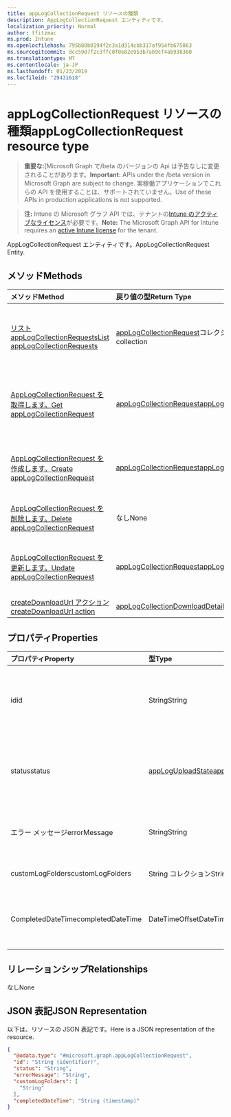```yaml
---
title: appLogCollectionRequest リソースの種類
description: AppLogCollectionRequest エンティティです。
localization_priority: Normal
author: tfitzmac
ms.prod: Intune
ms.openlocfilehash: 795b80b0194f2c3a1d314cbb317af954fb675063
ms.sourcegitcommit: dcc5907f2c3ffc0f0e82e953b7ab9cf4ab938360
ms.translationtype: MT
ms.contentlocale: ja-JP
ms.lasthandoff: 01/23/2019
ms.locfileid: "29431618"
---
```

# <a name="applogcollectionrequest-resource-type"></a><span data-ttu-id="63b92-103">appLogCollectionRequest リソースの種類</span><span class="sxs-lookup"><span data-stu-id="63b92-103">appLogCollectionRequest resource type</span></span>

> <span data-ttu-id="63b92-104">**重要な:**[Microsoft Graph で/beta のバージョンの Api は予告なしに変更されることがあります。</span><span class="sxs-lookup"><span data-stu-id="63b92-104">**Important:** APIs under the /beta version in Microsoft Graph are subject to change.</span></span> <span data-ttu-id="63b92-105">実稼働アプリケーションでこれらの API を使用することは、サポートされていません。</span><span class="sxs-lookup"><span data-stu-id="63b92-105">Use of these APIs in production applications is not supported.</span></span>

> <span data-ttu-id="63b92-106">**注:** Intune の Microsoft グラフ API では、テナントの[Intune のアクティブなライセンス](https://go.microsoft.com/fwlink/?linkid=839381)が必要です。</span><span class="sxs-lookup"><span data-stu-id="63b92-106">**Note:** The Microsoft Graph API for Intune requires an [active Intune license](https://go.microsoft.com/fwlink/?linkid=839381) for the tenant.</span></span>

<span data-ttu-id="63b92-107">AppLogCollectionRequest エンティティです。</span><span class="sxs-lookup"><span data-stu-id="63b92-107">AppLogCollectionRequest Entity.</span></span>

## <a name="methods"></a><span data-ttu-id="63b92-108">メソッド</span><span class="sxs-lookup"><span data-stu-id="63b92-108">Methods</span></span>
|<span data-ttu-id="63b92-109">メソッド</span><span class="sxs-lookup"><span data-stu-id="63b92-109">Method</span></span>|<span data-ttu-id="63b92-110">戻り値の型</span><span class="sxs-lookup"><span data-stu-id="63b92-110">Return Type</span></span>|<span data-ttu-id="63b92-111">説明</span><span class="sxs-lookup"><span data-stu-id="63b92-111">Description</span></span>|
|:---|:---|:---|
|[<span data-ttu-id="63b92-112">リスト appLogCollectionRequests</span><span class="sxs-lookup"><span data-stu-id="63b92-112">List appLogCollectionRequests</span></span>](../api/intune-devices-applogcollectionrequest-list.md)|<span data-ttu-id="63b92-113">[appLogCollectionRequest](../resources/intune-devices-applogcollectionrequest.md)コレクション</span><span class="sxs-lookup"><span data-stu-id="63b92-113">[appLogCollectionRequest](../resources/intune-devices-applogcollectionrequest.md) collection</span></span>|<span data-ttu-id="63b92-114">[AppLogCollectionRequest](../resources/intune-devices-applogcollectionrequest.md)オブジェクトのプロパティと関係を一覧表示します。</span><span class="sxs-lookup"><span data-stu-id="63b92-114">List properties and relationships of the [appLogCollectionRequest](../resources/intune-devices-applogcollectionrequest.md) objects.</span></span>|
|[<span data-ttu-id="63b92-115">AppLogCollectionRequest を取得します。</span><span class="sxs-lookup"><span data-stu-id="63b92-115">Get appLogCollectionRequest</span></span>](../api/intune-devices-applogcollectionrequest-get.md)|[<span data-ttu-id="63b92-116">appLogCollectionRequest</span><span class="sxs-lookup"><span data-stu-id="63b92-116">appLogCollectionRequest</span></span>](../resources/intune-devices-applogcollectionrequest.md)|<span data-ttu-id="63b92-117">[AppLogCollectionRequest](../resources/intune-devices-applogcollectionrequest.md)オブジェクトのプロパティと関係を参照してください。</span><span class="sxs-lookup"><span data-stu-id="63b92-117">Read properties and relationships of the [appLogCollectionRequest](../resources/intune-devices-applogcollectionrequest.md) object.</span></span>|
|[<span data-ttu-id="63b92-118">AppLogCollectionRequest を作成します。</span><span class="sxs-lookup"><span data-stu-id="63b92-118">Create appLogCollectionRequest</span></span>](../api/intune-devices-applogcollectionrequest-create.md)|[<span data-ttu-id="63b92-119">appLogCollectionRequest</span><span class="sxs-lookup"><span data-stu-id="63b92-119">appLogCollectionRequest</span></span>](../resources/intune-devices-applogcollectionrequest.md)|<span data-ttu-id="63b92-120">新しい[appLogCollectionRequest](../resources/intune-devices-applogcollectionrequest.md)オブジェクトを作成します。</span><span class="sxs-lookup"><span data-stu-id="63b92-120">Create a new [appLogCollectionRequest](../resources/intune-devices-applogcollectionrequest.md) object.</span></span>|
|[<span data-ttu-id="63b92-121">AppLogCollectionRequest を削除します。</span><span class="sxs-lookup"><span data-stu-id="63b92-121">Delete appLogCollectionRequest</span></span>](../api/intune-devices-applogcollectionrequest-delete.md)|<span data-ttu-id="63b92-122">なし</span><span class="sxs-lookup"><span data-stu-id="63b92-122">None</span></span>|<span data-ttu-id="63b92-123">の[appLogCollectionRequest](../resources/intune-devices-applogcollectionrequest.md)を削除します。</span><span class="sxs-lookup"><span data-stu-id="63b92-123">Deletes a [appLogCollectionRequest](../resources/intune-devices-applogcollectionrequest.md).</span></span>|
|[<span data-ttu-id="63b92-124">AppLogCollectionRequest を更新します。</span><span class="sxs-lookup"><span data-stu-id="63b92-124">Update appLogCollectionRequest</span></span>](../api/intune-devices-applogcollectionrequest-update.md)|[<span data-ttu-id="63b92-125">appLogCollectionRequest</span><span class="sxs-lookup"><span data-stu-id="63b92-125">appLogCollectionRequest</span></span>](../resources/intune-devices-applogcollectionrequest.md)|<span data-ttu-id="63b92-126">[AppLogCollectionRequest](../resources/intune-devices-applogcollectionrequest.md)オブジェクトのプロパティを更新します。</span><span class="sxs-lookup"><span data-stu-id="63b92-126">Update the properties of a [appLogCollectionRequest](../resources/intune-devices-applogcollectionrequest.md) object.</span></span>|
|[<span data-ttu-id="63b92-127">createDownloadUrl アクション</span><span class="sxs-lookup"><span data-stu-id="63b92-127">createDownloadUrl action</span></span>](../api/intune-devices-applogcollectionrequest-createdownloadurl.md)|[<span data-ttu-id="63b92-128">appLogCollectionDownloadDetails</span><span class="sxs-lookup"><span data-stu-id="63b92-128">appLogCollectionDownloadDetails</span></span>](../resources/intune-devices-applogcollectiondownloaddetails.md)|<span data-ttu-id="63b92-129">まだ文書化されていません</span><span class="sxs-lookup"><span data-stu-id="63b92-129">Not yet documented</span></span>|

## <a name="properties"></a><span data-ttu-id="63b92-130">プロパティ</span><span class="sxs-lookup"><span data-stu-id="63b92-130">Properties</span></span>
|<span data-ttu-id="63b92-131">プロパティ</span><span class="sxs-lookup"><span data-stu-id="63b92-131">Property</span></span>|<span data-ttu-id="63b92-132">型</span><span class="sxs-lookup"><span data-stu-id="63b92-132">Type</span></span>|<span data-ttu-id="63b92-133">説明</span><span class="sxs-lookup"><span data-stu-id="63b92-133">Description</span></span>|
|:---|:---|:---|
|<span data-ttu-id="63b92-134">id</span><span class="sxs-lookup"><span data-stu-id="63b92-134">id</span></span>|<span data-ttu-id="63b92-135">String</span><span class="sxs-lookup"><span data-stu-id="63b92-135">String</span></span>|<span data-ttu-id="63b92-136">一意の識別子です。</span><span class="sxs-lookup"><span data-stu-id="63b92-136">The unique Identifier.</span></span> <span data-ttu-id="63b92-137">これは、userId_DeviceId_AppId の id です。</span><span class="sxs-lookup"><span data-stu-id="63b92-137">This is userId_DeviceId_AppId id.</span></span>|
|<span data-ttu-id="63b92-138">status</span><span class="sxs-lookup"><span data-stu-id="63b92-138">status</span></span>|[<span data-ttu-id="63b92-139">appLogUploadState</span><span class="sxs-lookup"><span data-stu-id="63b92-139">appLogUploadState</span></span>](../resources/intune-devices-apploguploadstate.md)|<span data-ttu-id="63b92-140">ログのアップロードの状態です。</span><span class="sxs-lookup"><span data-stu-id="63b92-140">Log upload status.</span></span> <span data-ttu-id="63b92-141">可能な値は、`pending`、`completed`、`failed` です。</span><span class="sxs-lookup"><span data-stu-id="63b92-141">Possible values are: `pending`, `completed`, `failed`.</span></span>|
|<span data-ttu-id="63b92-142">エラー メッセージ</span><span class="sxs-lookup"><span data-stu-id="63b92-142">errorMessage</span></span>|<span data-ttu-id="63b92-143">String</span><span class="sxs-lookup"><span data-stu-id="63b92-143">String</span></span>|<span data-ttu-id="63b92-144">アップロード プロセス中に存在する場合のエラー メッセージ</span><span class="sxs-lookup"><span data-stu-id="63b92-144">Error message if any during the upload process</span></span>|
|<span data-ttu-id="63b92-145">customLogFolders</span><span class="sxs-lookup"><span data-stu-id="63b92-145">customLogFolders</span></span>|<span data-ttu-id="63b92-146">String コレクション</span><span class="sxs-lookup"><span data-stu-id="63b92-146">String collection</span></span>|<span data-ttu-id="63b92-147">ログのフォルダーの一覧です。</span><span class="sxs-lookup"><span data-stu-id="63b92-147">List of log folders.</span></span> |
|<span data-ttu-id="63b92-148">CompletedDateTime</span><span class="sxs-lookup"><span data-stu-id="63b92-148">completedDateTime</span></span>|<span data-ttu-id="63b92-149">DateTimeOffset</span><span class="sxs-lookup"><span data-stu-id="63b92-149">DateTimeOffset</span></span>|<span data-ttu-id="63b92-150">までに時間のアップロードのログ要求が終了状態</span><span class="sxs-lookup"><span data-stu-id="63b92-150">Time at which the upload log request reached a terminal state</span></span>|

## <a name="relationships"></a><span data-ttu-id="63b92-151">リレーションシップ</span><span class="sxs-lookup"><span data-stu-id="63b92-151">Relationships</span></span>
<span data-ttu-id="63b92-152">なし</span><span class="sxs-lookup"><span data-stu-id="63b92-152">None</span></span>

## <a name="json-representation"></a><span data-ttu-id="63b92-153">JSON 表記</span><span class="sxs-lookup"><span data-stu-id="63b92-153">JSON Representation</span></span>
<span data-ttu-id="63b92-154">以下は、リソースの JSON 表記です。</span><span class="sxs-lookup"><span data-stu-id="63b92-154">Here is a JSON representation of the resource.</span></span>
<!-- {
  "blockType": "resource",
  "keyProperty": "id",
  "@odata.type": "microsoft.graph.appLogCollectionRequest"
}
-->
``` json
{
  "@odata.type": "#microsoft.graph.appLogCollectionRequest",
  "id": "String (identifier)",
  "status": "String",
  "errorMessage": "String",
  "customLogFolders": [
    "String"
  ],
  "completedDateTime": "String (timestamp)"
}
```




